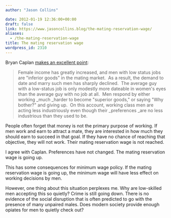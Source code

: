 ```yaml
---
author: "Jason Collins"

date: 2012-01-19 12:36:00+00:00
draft: false
link: https://www.jasoncollins.blog/the-mating-reservation-wage/
aliases:
  - /the-mating-reservation-wage
title: The mating reservation wage
wordpress_id: 2310
---
```


Bryan Caplan [makes an excellent point](http://econlog.econlib.org/archives/2012/01/great_stagnatio_1.html):


<blockquote>Female income has greatly increased, and men with low status jobs are "inferior goods" in the mating market.  As a result, the demand to date and marry such men has sharply declined.  The average guy with a low-status job is only modestly more dateable in women's eyes than the average guy with no job at all.  Men respond by either working _much _harder to become "superior goods," or saying "Why bother?" and giving up.  On this account, working class men are acting less industriously even though their _preferences _are no less industrious than they used to be.</blockquote>


People often forget that money is not the primary purpose of working. If men work and earn to attract a mate, they are interested in how much they should earn to succeed in that goal. If they have no chance of reaching that objective, they will not work. Their mating reservation wage is not reached.

I agree with Caplan. Preferences have not changed. The mating reservation wage is going up.

This has some consequences for minimum wage policy. If the mating reservation wage is going up, the minimum wage will have less effect on working decisions by men.

However, one thing about this situation perplexes me. Why are low-skilled men accepting this so quietly? Crime is still going down. There is no evidence of the social disruption that is often predicted to go with the presence of many unpaired males. Does modern society provide enough opiates for men to quietly check out?


